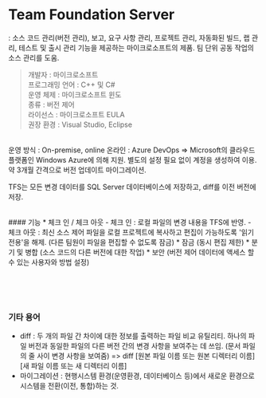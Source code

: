 Team Foundation Server
=======================

: 소스 코드 관리(버전 관리), 보고, 요구 사항 관리, 프로젝트 관리, 자동화된 빌드, 랩 관리, 테스트 및 출시 관리 기능을 제공하는 마이크로소프트의 제품.
팀 단위 공동 작업의 소스 관리를 도움.

> 개발자 : 마이크로소프트<br/>
프로그래밍 언어 : C++ 및 C#<br/>
운영 체제 : 마이크로소프트 윈도<br/>
종류 : 버전 제어<br/>
라이선스 : 마이크로소프트 EULA<br/>
권장 환경 : Visual Studio, Eclipse

<br/>
운영 방식 : On-premise, online
온라인 : Azure DevOps => Microsoft의 클라우드 플랫폼인 Windows Azure에 의해 지원. 별도의 설정 필요 없이 계정을 생성하여 이용.
약 3개월 간격으로 버전 업데이트 마이그레이션.

TFS는 모든 변경 데이터를 SQL Server 데이터베이스에 저장하고, diff를 이전 버전에 저장.

<br/>
#### 기능
* 체크 인 / 체크 아웃
  - 체크 인 : 로컬 파일의 변경 내용을 TFS에 반영.
  - 체크 아웃 : 최신 소스 제어 파일을 로컬 프로젝트에 복사하고 편집이 가능하도록 '읽기 전용'을 해제. (다른 팀원이 파일을 편집할 수 없도록 잠금)
* 잠금 (동시 편집 제한)
* 분기 및 병합 (소스 코드의 다른 버전에 대한 작업)
* 보안 (버전 제어 데이터에 액세스 할 수 있는 사용자와 방법 설정)



<br/><br/><br/>
### 기타 용어
* diff : 두 개의 파일 간 차이에 대한 정보를 출력하는 파일 비교 유틸리티. 하나의 파일 버전과 동일한 파일의 다른 버전 간의 변경 사항을 보여주는 데 쓰임. (문서 파일의 줄 사이 변경 사항을 보여줌)
  => diff [원본 파일 이름 또는 원본 디렉터리 이름] [새 파일 이름 또는 새 디렉터리 이름]
* 마이그레이션 : 현행시스템 환경(운영환경, 데이터베이스 등)에서 새로운 환경으로 시스템을 전환(이전, 통합)하는 것.
